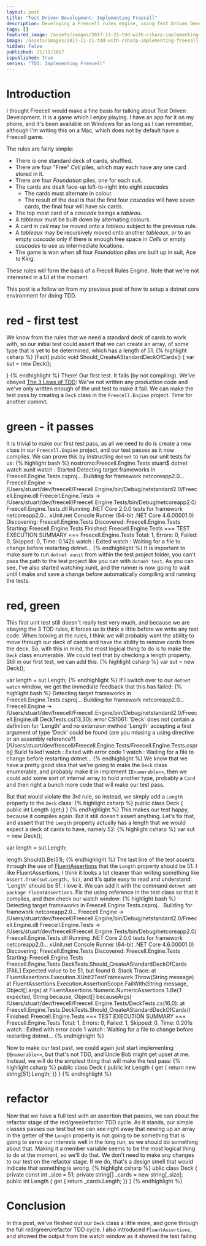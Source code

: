 ```yaml
---
layout: post
title: "Test Driven Development: Implementing Freecell"
description: Developing a Freecell rules engine, using Test Driven Development in csharp
tags: []
featured_image: /assets/images/2017-11-21-tdd-with-csharp-implementing-freecell.webp
image: /assets/images/2017-11-21-tdd-with-csharp-implementing-freecell.webp
hidden: False
published: 21/11/2017
ispublished: True
series: "TDD: Implementing Freecell"
---
```

# Introduction
I thought Freecell would make a fine basis for talking about Test Driven Development. It is a game which I enjoy playing. I have an app for it on my phone, and it's been available on Windows for as long as I can remember, although I'm writing this on a Mac, which does not by default have a Freecell game.

The rules are fairly simple:

- There is one standard deck of cards, shuffled.
- There are four "Free" _Cell_ piles, which may each have any one card stored in it.
- There are four _Foundation_ piles, one for each suit.
- The cards are dealt face-up left-to-right into eight _cascades_
    - The cards must alternate in colour.
    - The result of the deal is that the first four _cascades_ will have seven cards, the final four will have six cards.
- The top most card of a _cascade_ beings a _tableau_.
- A _tableaux_ must be built down by alternating colours.
- A card in _cell_ may be moved onto a _tableau_ subject to the previous rule.
- A _tableaux_ may be recursively moved onto another _tableaux_, or to an empty _cascade_ only if there is enough free space in _Cells_ or empty _cascades_ to use as intermediate locations.
- The game is won when all four _Foundation_ piles are built up in suit, Ace to King.

These rules will form the basis of a Frecell Rules Engine. Note that we're not interested in a UI at the moment.

This post is a follow on from my previous post of how to setup a dotnet core environment for doing TDD.

# red - first test
We know from the rules that we need a standard deck of cards to work with, so our initial test could assert that we can create an array, of some type that is yet to be determined, which has a length of 51.
{% highlight csharp %}
[Fact]
public void Should_CreateAStandardDeckOfCards()
{
    var sut = new Deck();

}
{% endhighlight %}
There! Our first test. It fails (by not compiling). We've obeyed [The 3 Laws of TDD](http://butunclebob.com/ArticleS.UncleBob.TheThreeRulesOfTdd): We've not written any production code and we've only written enough of the unit test to make it fail. We can make the test pass by creating a `Deck` class in the `Freecell.Engine` project. Time for another commit:

# green - it passes
It is trivial to make our first test pass, as all we need to do is create a new class in our `Freecell.Engine` project, and our test passes as it now compiles. We can prove this by instructing `dotnet` to run our unit tests for us:
{% highlight bash %}
nostromo:Freecell.Engine.Tests stuart$ dotnet watch xunit
watch : Started
Detecting target frameworks in Freecell.Engine.Tests.csproj...
Building for framework netcoreapp2.0...
  Freecell.Engine -> /Users/stuart/dev/freecell/Freecell.Engine/bin/Debug/netstandard2.0/Freecell.Engine.dll
  Freecell.Engine.Tests -> /Users/stuart/dev/freecell/Freecell.Engine.Tests/bin/Debug/netcoreapp2.0/Freecell.Engine.Tests.dll
Running .NET Core 2.0.0 tests for framework netcoreapp2.0...
xUnit.net Console Runner (64-bit .NET Core 4.6.00001.0)
  Discovering: Freecell.Engine.Tests
  Discovered:  Freecell.Engine.Tests
  Starting:    Freecell.Engine.Tests
  Finished:    Freecell.Engine.Tests
=== TEST EXECUTION SUMMARY ===
   Freecell.Engine.Tests  Total: 1, Errors: 0, Failed: 0, Skipped: 0, Time: 0.142s
watch : Exited
watch : Waiting for a file to change before restarting dotnet...
{% endhighlight %}
It is important to make sure to run `dotnet xunit` from within the test project folder, you can't pass the path to the test project like you can with `dotnet test`. As you can see, I've also started watching xunit, and the runner is now going to wait until I make and save a change before automatically compiling and running the tests.

# red, green
This first unit test still doesn't really test very much, and because we are obeying the 3 TDD rules, it forces us to think a little before we write any test code. When looking at the rules, I think we will probably want the ability to move through our deck of cards and have the ability to remove cards from the deck. So, with this in mind, the most logical thing to do is to make the `Deck` class enumerable. We could test that by checking a length property. Still in our first test, we can add this:
{% highlight csharp %}
var sut = new Deck();

var length = sut.Length;
{% endhighlight %}
If I switch over to our `dotnet watch` window, we get the immediate feedback that this has failed:
{% highlight bash %}
Detecting target frameworks in Freecell.Engine.Tests.csproj...
Building for framework netcoreapp2.0...
  Freecell.Engine -> /Users/stuart/dev/freecell/Freecell.Engine/bin/Debug/netstandard2.0/Freecell.Engine.dll
DeckTests.cs(13,30): error CS1061: 'Deck' does not contain a definition for 'Length' and no extension method 'Length' accepting a first argument of type 'Deck' could be found (are you missing a using directive or an assembly reference?) [/Users/stuart/dev/freecell/Freecell.Engine.Tests/Freecell.Engine.Tests.csproj]
Build failed!
watch : Exited with error code 1
watch : Waiting for a file to change before restarting dotnet...
{% endhighlight %}
We know that we have a pretty good idea that we're going to make the `Deck` class enumerable, and probably make it in implement `IEnumerable<>`, then we could add some sort of internal array to hold another type, probably a `Card` and then right a bunch more code that will make our test pass.

But that would violate the 3rd rule, so instead, we simply add a `Length` property to the `Deck` class:
{% highlight csharp %}
public class Deck 
{
    public int Length {get;}
}
{% endhighlight %}
This makes our test happy, because it compiles again. But it still doesn't assert anything. Let's fix that, and assert that the `Length` property actually has a length that we would expect a deck of cards to have, namely 52:
{% highlight csharp %}
var sut = new Deck();

var length = sut.Length;

length.Should().Be(51);
{% endhighlight %}
The last line of the test asserts through the use of [FluentAssertions](http://fluentassertions.com/) that the `Length` property should be 51. I like FluentAssertions, I think it looks a lot cleaner than writing something like `Assert.True(sut.Length, 51)`, and it's quite easy to read and understand: 'Length' should be 51. I love it. We can add it with the command `dotnet add package FluentAssertions`. Fix the using reference in the test class so that it compiles, and then check our watch window:
{% highlight bash %}
Detecting target frameworks in Freecell.Engine.Tests.csproj...
Building for framework netcoreapp2.0...
  Freecell.Engine -> /Users/stuart/dev/freecell/Freecell.Engine/bin/Debug/netstandard2.0/Freecell.Engine.dll
  Freecell.Engine.Tests -> /Users/stuart/dev/freecell/Freecell.Engine.Tests/bin/Debug/netcoreapp2.0/Freecell.Engine.Tests.dll
Running .NET Core 2.0.0 tests for framework netcoreapp2.0...
xUnit.net Console Runner (64-bit .NET Core 4.6.00001.0)
  Discovering: Freecell.Engine.Tests
  Discovered:  Freecell.Engine.Tests
  Starting:    Freecell.Engine.Tests
    Freecell.Engine.Tests.DeckTests.Should_CreateAStandardDeckOfCards [FAIL]
      Expected value to be 51, but found 0.
      Stack Trace:
           at FluentAssertions.Execution.XUnit2TestFramework.Throw(String message)
           at FluentAssertions.Execution.AssertionScope.FailWith(String message, Object[] args)
           at FluentAssertions.Numeric.NumericAssertions`1.Be(T expected, String because, Object[] becauseArgs)
        /Users/stuart/dev/freecell/Freecell.Engine.Tests/DeckTests.cs(16,0): at Freecell.Engine.Tests.DeckTests.Should_CreateAStandardDeckOfCards()
  Finished:    Freecell.Engine.Tests
=== TEST EXECUTION SUMMARY ===
   Freecell.Engine.Tests  Total: 1, Errors: 0, Failed: 1, Skipped: 0, Time: 0.201s
watch : Exited with error code 1
watch : Waiting for a file to change before restarting dotnet...
{% endhighlight %}

Now to make our test past, we could again just start implementing `IEnumerable<>`, but that's not TDD, and Uncle Bob might get upset at me. Instead, we will do the simplest thing that will make the test pass:
{% highlight csharp %}
public class Deck
{
    public int Length { get { return new string[51].Length; }}
}
{% endhighlight %}

# refactor
Now that we have a full test with an assertion that passes, we can about the refactor stage of the red/gree/refactor TDD cycle. As it stands, our simple classes passes our test but we can see right away that newing up an array in the getter of the `Length` property is not going to be something that is going to serve our interests well in the long run, so we should do something about that. Making it a member variable seems to be the most logical thing to do at the moment, so we'll do that. We don't need to make any changes to our test on the refactor stage. If we do, that's a design smell that would indicate that something is wrong.
{% highlight csharp %}
ublic class Deck
{
    private const int _size = 51;
    private string[] _cards = new string[_size];
    public int Length { get { return _cards.Length; }}
}
{% endhighlight %}

# Conclusion
In this post, we've fleshed out our `Deck` class a little more, and gone through the full red/green/refactor TDD cycle. I also introduced `FluentAssertions`, and showed the output from the watch window as it showed the test failing

